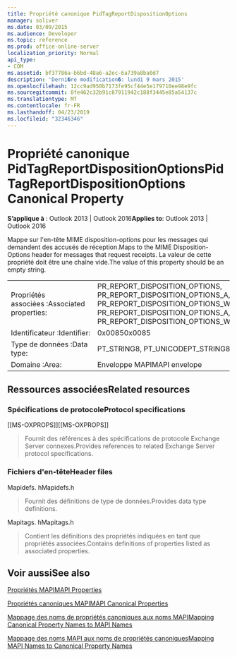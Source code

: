 ```yaml
---
title: Propriété canonique PidTagReportDispositionOptions
manager: soliver
ms.date: 03/09/2015
ms.audience: Developer
ms.topic: reference
ms.prod: office-online-server
localization_priority: Normal
api_type:
- COM
ms.assetid: bf37786a-b6bd-48a6-a2ec-6a739a8ba0d7
description: 'Derni�re modification�: lundi 9 mars 2015'
ms.openlocfilehash: 12cc9ad950b7173fe95cf44e5e179710ee98e9fc
ms.sourcegitcommit: 8fe462c32b91c87911942c188f3445e85a54137c
ms.translationtype: MT
ms.contentlocale: fr-FR
ms.lasthandoff: 04/23/2019
ms.locfileid: "32346346"
---
```

# <a name="pidtagreportdispositionoptions-canonical-property"></a><span data-ttu-id="fe34a-103">Propriété canonique PidTagReportDispositionOptions</span><span class="sxs-lookup"><span data-stu-id="fe34a-103">PidTagReportDispositionOptions Canonical Property</span></span>

  
  
<span data-ttu-id="fe34a-104">**S’applique à** : Outlook 2013 | Outlook 2016</span><span class="sxs-lookup"><span data-stu-id="fe34a-104">**Applies to**: Outlook 2013 | Outlook 2016</span></span> 
  
<span data-ttu-id="fe34a-105">Mappe sur l'en-tête MIME disposition-options pour les messages qui demandent des accusés de réception.</span><span class="sxs-lookup"><span data-stu-id="fe34a-105">Maps to the MIME Disposition-Options header for messages that request receipts.</span></span> <span data-ttu-id="fe34a-106">La valeur de cette propriété doit être une chaîne vide.</span><span class="sxs-lookup"><span data-stu-id="fe34a-106">The value of this property should be an empty string.</span></span>
  
|||
|:-----|:-----|
|<span data-ttu-id="fe34a-107">Propriétés associées :</span><span class="sxs-lookup"><span data-stu-id="fe34a-107">Associated properties:</span></span>  <br/> |<span data-ttu-id="fe34a-108">PR_REPORT_DISPOSITION_OPTIONS, PR_REPORT_DISPOSITION_OPTIONS_A, PR_REPORT_DISPOSITION_OPTIONS_W</span><span class="sxs-lookup"><span data-stu-id="fe34a-108">PR_REPORT_DISPOSITION_OPTIONS, PR_REPORT_DISPOSITION_OPTIONS_A, PR_REPORT_DISPOSITION_OPTIONS_W</span></span>  <br/> |
|<span data-ttu-id="fe34a-109">Identificateur :</span><span class="sxs-lookup"><span data-stu-id="fe34a-109">Identifier:</span></span>  <br/> |<span data-ttu-id="fe34a-110">0x0085</span><span class="sxs-lookup"><span data-stu-id="fe34a-110">0x0085</span></span>  <br/> |
|<span data-ttu-id="fe34a-111">Type de données :</span><span class="sxs-lookup"><span data-stu-id="fe34a-111">Data type:</span></span>  <br/> |<span data-ttu-id="fe34a-112">PT_STRING8, PT_UNICODE</span><span class="sxs-lookup"><span data-stu-id="fe34a-112">PT_STRING8, PT_UNICODE</span></span>  <br/> |
|<span data-ttu-id="fe34a-113">Domaine :</span><span class="sxs-lookup"><span data-stu-id="fe34a-113">Area:</span></span>  <br/> |<span data-ttu-id="fe34a-114">Enveloppe MAPI</span><span class="sxs-lookup"><span data-stu-id="fe34a-114">MAPI envelope</span></span>  <br/> |
   
## <a name="related-resources"></a><span data-ttu-id="fe34a-115">Ressources associées</span><span class="sxs-lookup"><span data-stu-id="fe34a-115">Related resources</span></span>

### <a name="protocol-specifications"></a><span data-ttu-id="fe34a-116">Spécifications de protocole</span><span class="sxs-lookup"><span data-stu-id="fe34a-116">Protocol specifications</span></span>

<span data-ttu-id="fe34a-117">[[MS-OXPROPS]]</span><span class="sxs-lookup"><span data-stu-id="fe34a-117">[[MS-OXPROPS]]</span></span> 
  
> <span data-ttu-id="fe34a-118">Fournit des références à des spécifications de protocole Exchange Server connexes.</span><span class="sxs-lookup"><span data-stu-id="fe34a-118">Provides references to related Exchange Server protocol specifications.</span></span>
    
### <a name="header-files"></a><span data-ttu-id="fe34a-119">Fichiers d'en-tête</span><span class="sxs-lookup"><span data-stu-id="fe34a-119">Header files</span></span>

<span data-ttu-id="fe34a-120">Mapidefs. h</span><span class="sxs-lookup"><span data-stu-id="fe34a-120">Mapidefs.h</span></span>
  
> <span data-ttu-id="fe34a-121">Fournit des définitions de type de données.</span><span class="sxs-lookup"><span data-stu-id="fe34a-121">Provides data type definitions.</span></span>
    
<span data-ttu-id="fe34a-122">Mapitags. h</span><span class="sxs-lookup"><span data-stu-id="fe34a-122">Mapitags.h</span></span>
  
> <span data-ttu-id="fe34a-123">Contient les définitions des propriétés indiquées en tant que propriétés associées.</span><span class="sxs-lookup"><span data-stu-id="fe34a-123">Contains definitions of properties listed as associated properties.</span></span>
    
## <a name="see-also"></a><span data-ttu-id="fe34a-124">Voir aussi</span><span class="sxs-lookup"><span data-stu-id="fe34a-124">See also</span></span>



[<span data-ttu-id="fe34a-125">Propriétés MAPI</span><span class="sxs-lookup"><span data-stu-id="fe34a-125">MAPI Properties</span></span>](mapi-properties.md)
  
[<span data-ttu-id="fe34a-126">Propriétés canoniques MAPI</span><span class="sxs-lookup"><span data-stu-id="fe34a-126">MAPI Canonical Properties</span></span>](mapi-canonical-properties.md)
  
[<span data-ttu-id="fe34a-127">Mappage des noms de propriétés canoniques aux noms MAPI</span><span class="sxs-lookup"><span data-stu-id="fe34a-127">Mapping Canonical Property Names to MAPI Names</span></span>](mapping-canonical-property-names-to-mapi-names.md)
  
[<span data-ttu-id="fe34a-128">Mappage des noms MAPI aux noms de propriétés canoniques</span><span class="sxs-lookup"><span data-stu-id="fe34a-128">Mapping MAPI Names to Canonical Property Names</span></span>](mapping-mapi-names-to-canonical-property-names.md)

